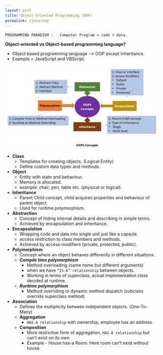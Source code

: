```yaml
---
layout: post
title: Object Oriented Programming (OOP)
permalink: /java/oop
---
```


```
PROGRAMMING PARADIGM :   Computer Program = code + data.
```

**Object-oriented vs Object-based programming language?**
* Object based programming language --> OOP except Inheritance.
* Example = JavaScript and VBScript.

![oop](https://github.com/arpit04tripathi/files-cdn/raw/cdn/java/oop-and-ood/oops-concept.jpg)

- **Class**
  - Templates for creating objects. (Logical Entity)
  - Define custom data types and methods.
- **Object**
  - Entity with state and behaviour.
  - Memory is allocated.
  - example: chair, pen, table etc. (physical or logical).
- **Inheritance**
  - Parent Child concept, child acquires properties and behaviour of parent object.
  - Used for runtime polymorphism.
- **Abstraction**
  - Concept of hiding internal details and describing in simple terms.
  - Achieved by encapsulation and inheritance.
- **Encapsulation**
  - Wrapping code and data into single unit just like a capsule.
  - access restriction to class members and methods.
  - Achieved by access-modifiers (private, protected, public).
- **Polymorphism**
  - Concept where an object behaves differently in different situations.
  - ***Compile time polymorphism***
    - Method overloading (same name but different arguments)
    - when we have `“IS-A” relationship` between objects.
    - Working in terms of superclass, actual implementation class decided at runtime.
  - ***Runtime polymorphism***
    - Method overriding or dynamic method dispatch (subclass override superclass method)
- **Association**
  - Defines the multiplicity between independent objects. (One-To-Many)
  - **Aggregation**
    - `HAS-A relationship` with ownership, employee has an address.
  - **Composition**
    - More restrictive form of aggregation, `HAS-A relationship` but can’t exist on its own.
    - Example - House has-a Room. Here room can’t exist without house.
